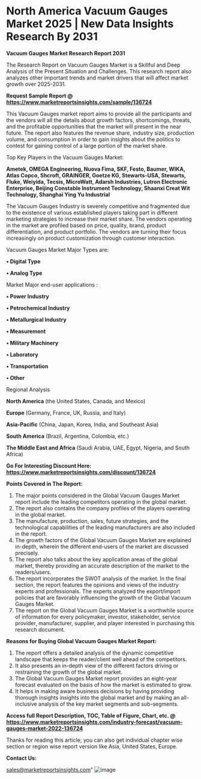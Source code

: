# North America Vacuum Gauges Market 2025 | New Data Insights Research By 2031

<strong>Vacuum Gauges Market Research Report 2031</strong>

The Research Report on Vacuum Gauges Market is a Skillful and Deep Analysis of the Present Situation and Challenges. This research report also analyzes other important trends and market drivers that will affect market growth over 2025-2031.

<strong>Request Sample Report @ <a href=https://www.marketreportsinsights.com/sample/136724>https://www.marketreportsinsights.com/sample/136724</a></strong>

This Vacuum Gauges market report aims to provide all the participants and the vendors will all the details about growth factors, shortcomings, threats, and the profitable opportunities that the market will present in the near future. The report also features the revenue share, industry size, production volume, and consumption in order to gain insights about the politics to contest for gaining control of a large portion of the market share.

Top Key Players in the Vacuum Gauges Market:

<strong>Ametek, OMEGA Engineering, Nuova Fima, SKF, Festo, Baumer, WIKA, Atlas Copco, Shcroft, GRAINGER, Goetze KG, Stewarts-USA, Stewarts, Fluke, Weiyida, Tecsis, MicroWatt, Adarsh Industries, Lutron Electronic Enterprise, Beijing Constable Instrument Technology, Shaanxi Creat Wit Technology, Shanghai Ying Yu Industrial</strong>

The Vacuum Gauges Industry is severely competitive and fragmented due to the existence of various established players taking part in different marketing strategies to increase their market share. The vendors operating in the market are profiled based on price, quality, brand, product differentiation, and product portfolio. The vendors are turning their focus increasingly on product customization through customer interaction.

Vacuum Gauges Market Major Types are:

<strong>• Digital Type

• Analog Type</strong>

Market Major end-user applications :

<strong>• Power Industry

• Petrochemical Industry

• Metallurgical Industry

• Measurement

• Military Machinery

• Laboratory

• Transportation

• Other</strong>

Regional Analysis

</u><strong><b>North America</b></strong> (the United States, Canada, and Mexico)

<strong><b>Europe </b></strong>(Germany, France, UK, Russia, and Italy)

<strong><b>Asia-Pacific</b></strong> (China, Japan, Korea, India, and Southeast Asia)

<strong><b>South America</b></strong> (Brazil, Argentina, Colombia, etc.)

<strong><b>The Middle East and Africa</b></strong> (Saudi Arabia, UAE, Egypt, Nigeria, and South Africa)

<strong>Go For Interesting Discount Here: <a href=https://www.marketreportsinsights.com/discount/136724>https://www.marketreportsinsights.com/discount/136724</a></strong>

<strong>Points Covered in The Report:</strong>
<ol>
  <li>The major points considered in the Global Vacuum Gauges Market report include the leading competitors operating in the global market.</li>
  <li>The report also contains the company profiles of the players operating in the global market.</li>
  <li>The manufacture, production, sales, future strategies, and the technological capabilities of the leading manufacturers are also included in the report.</li>
  <li>The growth factors of the Global Vacuum Gauges Market are explained in-depth, wherein the different end-users of the market are discussed precisely.</li>
  <li>The report also talks about the key application areas of the global market, thereby providing an accurate description of the market to the readers/users.</li>
  <li>The report incorporates the SWOT analysis of the market. In the final section, the report features the opinions and views of the industry experts and professionals. The experts analyzed the export/import policies that are favorably influencing the growth of the Global Vacuum Gauges Market.</li>
  <li>The report on the Global Vacuum Gauges Market is a worthwhile source of information for every policymaker, investor, stakeholder, service provider, manufacturer, supplier, and player interested in purchasing this research document.</li>
</ol>
<strong>Reasons for Buying Global Vacuum Gauges Market Report:</strong>

<ol>
  <li>The report offers a detailed analysis of the dynamic competitive landscape that keeps the reader/client well ahead of the competitors.</li>
  <li>It also presents an in-depth view of the different factors driving or restraining the growth of the global market.</li>
  <li>The Global Vacuum Gauges Market report provides an eight-year forecast evaluated on the basis of how the market is estimated to grow.</li>
  <li>It helps in making aware business decisions by having providing thorough insights insights into the global market and by making an all-inclusive analysis of the key market segments and sub-segments.</li>
</ol>
<strong>Access full Report Description, TOC, Table of Figure, Chart, etc. @ <a href=https://www.marketreportsinsights.com/industry-forecast/vacuum-gauges-market-2022-136724>https://www.marketreportsinsights.com/industry-forecast/vacuum-gauges-market-2022-136724</a></strong>


Thanks for reading this article; you can also get individual chapter wise section or region wise report version like Asia, United States, Europe.

<strong>Contact Us:</strong>

sales@marketreportsinsights.com"
![image](https://github.com/user-attachments/assets/0ed5137e-118e-4169-9307-0dfd71988043)
